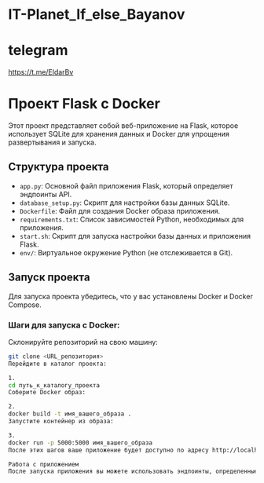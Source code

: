 # IT-Planet_If_else_Bayanov

# telegram
https://t.me/EldarBv
# Проект Flask с Docker

Этот проект представляет собой веб-приложение на Flask, которое использует SQLite для хранения данных и Docker для упрощения развертывания и запуска.

## Структура проекта

- `app.py`: Основной файл приложения Flask, который определяет эндпоинты API.
- `database_setup.py`: Скрипт для настройки базы данных SQLite.
- `Dockerfile`: Файл для создания Docker образа приложения.
- `requirements.txt`: Список зависимостей Python, необходимых для приложения.
- `start.sh`: Скрипт для запуска настройки базы данных и приложения Flask.
- `env/`: Виртуальное окружение Python (не отслеживается в Git).

## Запуск проекта

Для запуска проекта убедитесь, что у вас установлены Docker и Docker Compose.

### Шаги для запуска с Docker:

 Склонируйте репозиторий на свою машину:
   
   ```bash
   git clone <URL_репозитория>
Перейдите в каталог проекта:

1.
cd путь_к_каталогу_проекта
Соберите Docker образ:

2.
docker build -t имя_вашего_образа .
Запустите контейнер из образа:

3.
docker run -p 5000:5000 имя_вашего_образа
После этих шагов ваше приложение будет доступно по адресу http://localhost:5000.

Работа с приложением
После запуска приложения вы можете использовать эндпоинты, определенные в app.py, для взаимодействия с вашим API.